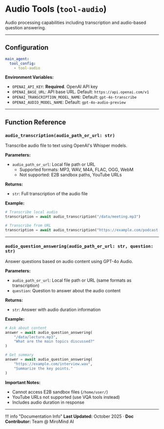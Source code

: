 # Audio Tools (`tool-audio`)

Audio processing capabilities including transcription and audio-based question answering.

---

## Configuration

```yaml title="Agent Configuration"
main_agent:
  tool_config: 
    - tool-audio
```

**Environment Variables:**

- `OPENAI_API_KEY`: **Required**. OpenAI API key
- `OPENAI_BASE_URL`: API base URL. Default: `https://api.openai.com/v1`
- `OPENAI_TRANSCRIPTION_MODEL_NAME`: Default: `gpt-4o-transcribe`
- `OPENAI_AUDIO_MODEL_NAME`: Default: `gpt-4o-audio-preview`

---

## Function Reference

### `audio_transcription(audio_path_or_url: str)`

Transcribe audio file to text using OpenAI's Whisper models.

**Parameters:**

- `audio_path_or_url`: Local file path or URL
  - Supported formats: MP3, WAV, M4A, FLAC, OGG, WebM
  - Not supported: E2B sandbox paths, YouTube URLs

**Returns:**

- `str`: Full transcription of the audio file

**Example:**

```python
# Transcribe local audio
transcription = await audio_transcription("/data/meeting.mp3")

# Transcribe from URL
transcription = await audio_transcription("https://example.com/podcast.wav")
```

---

### `audio_question_answering(audio_path_or_url: str, question: str)`

Answer questions based on audio content using GPT-4o Audio.

**Parameters:**

- `audio_path_or_url`: Local file path or URL (same formats as transcription)
- `question`: Question to answer about the audio content

**Returns:**

- `str`: Answer with audio duration information

**Example:**

```python
# Ask about content
answer = await audio_question_answering(
    "/data/lecture.mp3", 
    "What are the main topics discussed?"
)

# Get summary
answer = await audio_question_answering(
    "https://example.com/interview.wav",
    "Summarize the key points."
)
```

**Important Notes:**

- Cannot access E2B sandbox files (`/home/user/`)
- YouTube URLs not supported (use VQA tools instead)
- Includes audio duration in response

---

!!! info "Documentation Info"
    **Last Updated:** October 2025 · **Doc Contributor:** Team @ MiroMind AI
